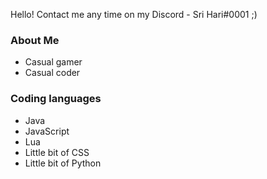 Hello! Contact me any time on my Discord - Sri Hari#0001 ;)

### About Me
- Casual gamer
- Casual coder

### Coding languages
- Java
- JavaScript
- Lua
- Little bit of CSS
- Little bit of Python
<!--
**SriHari-15/SriHari-15** is a ✨ _special_ ✨ repository because its `README.md` (this file) appears on your GitHub profile.

Here are some ideas to get you started:

- 🔭 I’m currently working on ...
- 🌱 I’m currently learning ...
- 👯 I’m looking to collaborate on ...
- 🤔 I’m looking for help with ...
- 💬 Ask me about ...
- 📫 How to reach me: ...
- 😄 Pronouns: ...
- ⚡ Fun fact: ...
-->

